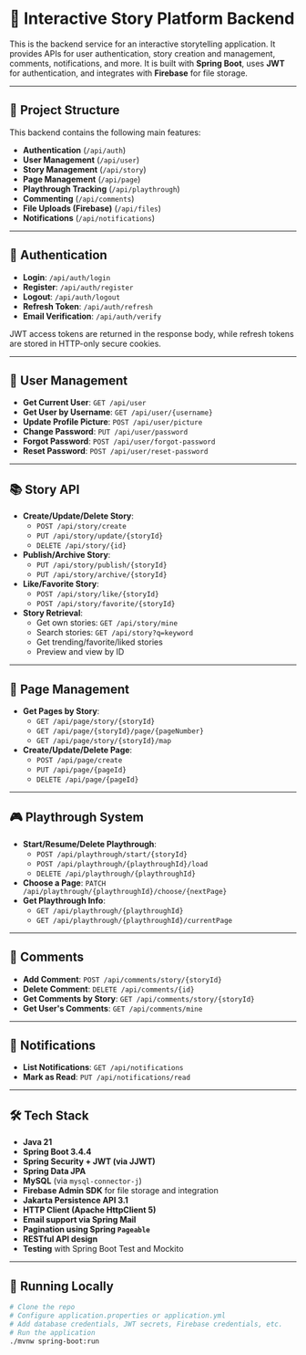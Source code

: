 # 📖 Interactive Story Platform Backend

This is the backend service for an interactive storytelling application. It provides APIs for user authentication, story creation and management, comments, notifications, and more. It is built with **Spring Boot**, uses **JWT** for authentication, and integrates with **Firebase** for file storage.

---

## 📂 Project Structure

This backend contains the following main features:

- **Authentication** (`/api/auth`)
- **User Management** (`/api/user`)
- **Story Management** (`/api/story`)
- **Page Management** (`/api/page`)
- **Playthrough Tracking** (`/api/playthrough`)
- **Commenting** (`/api/comments`)
- **File Uploads (Firebase)** (`/api/files`)
- **Notifications** (`/api/notifications`)

---

## 🔐 Authentication

- **Login**: `/api/auth/login`
- **Register**: `/api/auth/register`
- **Logout**: `/api/auth/logout`
- **Refresh Token**: `/api/auth/refresh`
- **Email Verification**: `/api/auth/verify`

JWT access tokens are returned in the response body, while refresh tokens are stored in HTTP-only secure cookies.

---

## 👤 User Management

- **Get Current User**: `GET /api/user`
- **Get User by Username**: `GET /api/user/{username}`
- **Update Profile Picture**: `POST /api/user/picture`
- **Change Password**: `PUT /api/user/password`
- **Forgot Password**: `POST /api/user/forgot-password`
- **Reset Password**: `POST /api/user/reset-password`

---

## 📚 Story API

- **Create/Update/Delete Story**:
    - `POST /api/story/create`
    - `PUT /api/story/update/{storyId}`
    - `DELETE /api/story/{id}`
- **Publish/Archive Story**:
    - `PUT /api/story/publish/{storyId}`
    - `PUT /api/story/archive/{storyId}`
- **Like/Favorite Story**:
    - `POST /api/story/like/{storyId}`
    - `POST /api/story/favorite/{storyId}`
- **Story Retrieval**:
    - Get own stories: `GET /api/story/mine`
    - Search stories: `GET /api/story?q=keyword`
    - Get trending/favorite/liked stories
    - Preview and view by ID

---

## 📄 Page Management

- **Get Pages by Story**:
    - `GET /api/page/story/{storyId}`
    - `GET /api/page/{storyId}/page/{pageNumber}`
    - `GET /api/page/story/{storyId}/map`
- **Create/Update/Delete Page**:
    - `POST /api/page/create`
    - `PUT /api/page/{pageId}`
    - `DELETE /api/page/{pageId}`

---

## 🎮 Playthrough System

- **Start/Resume/Delete Playthrough**:
    - `POST /api/playthrough/start/{storyId}`
    - `POST /api/playthrough/{playthroughId}/load`
    - `DELETE /api/playthrough/{playthroughId}`
- **Choose a Page**: `PATCH /api/playthrough/{playthroughId}/choose/{nextPage}`
- **Get Playthrough Info**:
    - `GET /api/playthrough/{playthroughId}`
    - `GET /api/playthrough/{playthroughId}/currentPage`

---

## 💬 Comments

- **Add Comment**: `POST /api/comments/story/{storyId}`
- **Delete Comment**: `DELETE /api/comments/{id}`
- **Get Comments by Story**: `GET /api/comments/story/{storyId}`
- **Get User's Comments**: `GET /api/comments/mine`

---

## 🔔 Notifications

- **List Notifications**: `GET /api/notifications`
- **Mark as Read**: `PUT /api/notifications/read`

---

## 🛠️ Tech Stack

- **Java 21**
- **Spring Boot 3.4.4**
- **Spring Security + JWT (via JJWT)**
- **Spring Data JPA**
- **MySQL** (via `mysql-connector-j`)
- **Firebase Admin SDK** for file storage and integration
- **Jakarta Persistence API 3.1**
- **HTTP Client (Apache HttpClient 5)**
- **Email support via Spring Mail**
- **Pagination using Spring `Pageable`**
- **RESTful API design**
- **Testing** with Spring Boot Test and Mockito

---

## 🧪 Running Locally

```bash
# Clone the repo
# Configure application.properties or application.yml
# Add database credentials, JWT secrets, Firebase credentials, etc.
# Run the application
./mvnw spring-boot:run